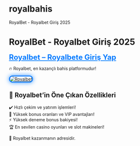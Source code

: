 # royalbahis
RoyalBet - Royalbet Giriş 2025
# RoyalBet - Royalbet Giriş 2025

<a href="https://cutt.ly/eroSckkO" title="Royalbet" style="color: #007bff; font-size: 24px; font-weight: bold;">Royalbet – Royalbete Giriş Yap</a>  

🔥 Royalbet, en kazançlı bahis platformudur!  

<a href="https://cutt.ly/eroSckkO" title="Royalbet">  
<img src="https://i.ibb.co/BtMhhf6/g-venligiris.jpg" alt="Royalbet" style="max-width: 100%; border: 3px solid #007bff; border-radius: 15px; box-shadow: 0px 0px 15px rgba(0, 123, 255, 0.8);">  
</a>  

## 🚀 Royalbet’in Öne Çıkan Özellikleri  
✔️ Hızlı çekim ve yatırım işlemleri!  
🎁 Yüksek bonus oranları ve VIP avantajları!  
⚡️ Yüksek deneme bonus bakiyesi!  
🏆 En sevilen casino oyunları ve slot makineleri!  

💎 Royalbet kazanmanın adresidir.
